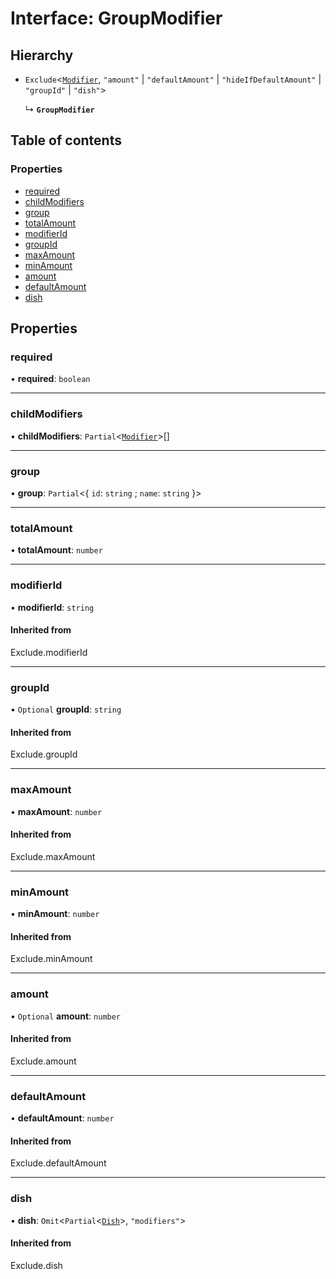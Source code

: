 # Interface: GroupModifier

## Hierarchy

- `Exclude`<[`Modifier`](Modifier.md), ``"amount"`` \| ``"defaultAmount"`` \| ``"hideIfDefaultAmount"`` \| ``"groupId"`` \| ``"dish"``\>

  ↳ **`GroupModifier`**

## Table of contents

### Properties

- [required](GroupModifier.md#required)
- [childModifiers](GroupModifier.md#childmodifiers)
- [group](GroupModifier.md#group)
- [totalAmount](GroupModifier.md#totalamount)
- [modifierId](GroupModifier.md#modifierid)
- [groupId](GroupModifier.md#groupid)
- [maxAmount](GroupModifier.md#maxamount)
- [minAmount](GroupModifier.md#minamount)
- [amount](GroupModifier.md#amount)
- [defaultAmount](GroupModifier.md#defaultamount)
- [dish](GroupModifier.md#dish)

## Properties

### required

• **required**: `boolean`

___

### childModifiers

• **childModifiers**: `Partial`<[`Modifier`](Modifier.md)\>[]

___

### group

• **group**: `Partial`<{ `id`: `string` ; `name`: `string`  }\>

___

### totalAmount

• **totalAmount**: `number`

___

### modifierId

• **modifierId**: `string`

#### Inherited from

Exclude.modifierId

___

### groupId

• `Optional` **groupId**: `string`

#### Inherited from

Exclude.groupId

___

### maxAmount

• **maxAmount**: `number`

#### Inherited from

Exclude.maxAmount

___

### minAmount

• **minAmount**: `number`

#### Inherited from

Exclude.minAmount

___

### amount

• `Optional` **amount**: `number`

#### Inherited from

Exclude.amount

___

### defaultAmount

• **defaultAmount**: `number`

#### Inherited from

Exclude.defaultAmount

___

### dish

• **dish**: `Omit`<`Partial`<[`Dish`](Dish.md)\>, ``"modifiers"``\>

#### Inherited from

Exclude.dish

